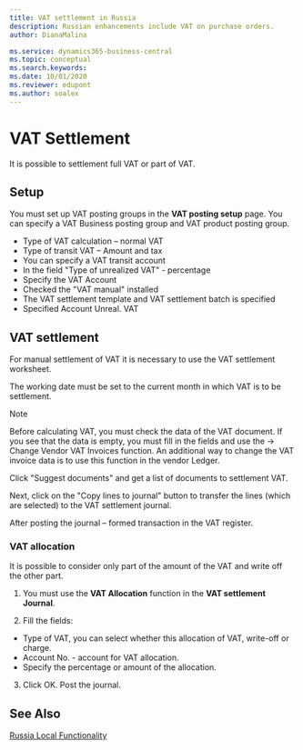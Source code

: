 ```yaml
---
title: VAT settlement in Russia
description: Russian enhancements include VAT on purchase orders.
author: DianaMalina

ms.service: dynamics365-business-central
ms.topic: conceptual
ms.search.keywords:
ms.date: 10/01/2020
ms.reviewer: edupont
ms.author: soalex
---
```


# VAT Settlement

It is possible to settlement full VAT or part of VAT.

## Setup

You must set up VAT posting groups in the **VAT posting setup** page. You can specify a VAT Business posting group and VAT product posting group.  

- Type of VAT calculation – normal VAT
- Type of transit VAT – Amount and tax
- You can specify a VAT transit account
- In the field "Type of unrealized VAT" - percentage
- Specify the VAT Account
- Checked the "VAT manual" installed
- The VAT settlement template and VAT settlement batch is specified  
- Specified Account Unreal. VAT

## VAT settlement

For manual settlement of VAT it is necessary to use the VAT settlement worksheet.   

The working date must be set to the current month in which VAT is to be settlement.  

> [!NOTE]
> Before calculating VAT, you must check the data of the VAT document. If you see that the data is empty, you must fill in the fields and use the -> Change Vendor VAT Invoices function.
> An additional way to change the VAT invoice data is to use this function in the vendor Ledger.

Click "Suggest documents" and get a list of documents to settlement VAT.  

Next, click on the "Copy lines to journal" button to transfer the lines (which are selected) to the VAT settlement journal.  

After posting the journal – formed transaction in the VAT register.

### VAT allocation

It is possible to consider only part of the amount of the VAT and write off the other part.

1. You must use the **VAT Allocation** function in the **VAT settlement Journal**.

2. Fill the fields:

- Type of VAT, you can select whether this allocation of VAT, write-off or charge.
- Account No. - account for VAT allocation.
- Specify the percentage or amount of the allocation.

3. Click OK. Post the journal.

## See Also

[Russia Local Functionality](russia-local-functionality.md)  
